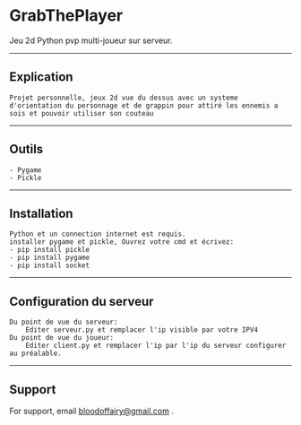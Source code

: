 
# GrabThePlayer

Jeu 2d Python pvp multi-joueur sur serveur.

---
## Explication
    Projet personnelle, jeux 2d vue du dessus avec un systeme d'orientation du personnage et de grappin pour attiré les ennemis a sois et pouvoir utiliser son couteau
---
## Outils
    - Pygame
    - Pickle
---
## Installation
    Python et un connection internet est requis. 
    installer pygame et pickle, Ouvrez votre cmd et écrivez:
    - pip install pickle
    - pip install pygame
    - pip install socket
---
## Configuration du serveur
    Du point de vue du serveur:
        Editer serveur.py et remplacer l'ip visible par votre IPV4
    Du point de vue du joueur:
        Editer client.py et remplacer l'ip par l'ip du serveur configurer au préalable.

---
## Support

For support, email bloodoffairy@gmail.com .

